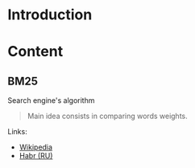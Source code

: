 # Introduction

# Content

## BM25
Search engine's algorithm  
> Main idea consists in comparing words weights.

Links:
- [Wikipedia](https://en.wikipedia.org/wiki/Okapi_BM25)
- [Habr (RU)](https://habr.com/ru/post/162937/)
